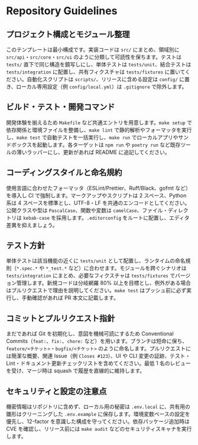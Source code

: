 # Repository Guidelines

## プロジェクト構成とモジュール整理
このテンプレートは最小構成です。実装コードは `src/` にまとめ、領域別に `src/api`・`src/core`・`src/ui` のように分類して可読性を保ちます。テストは `tests/` 直下で同じ構造を鏡写しにし、単体テストは `tests/unit`、結合テストは `tests/integration` に配置し、共有フィクスチャは `tests/fixtures` に置いてください。自動化スクリプトは `scripts/`、リリースに含める設定は `config/` に置き、ローカル専用設定（例 `config/local.yml`）は `.gitignore` で除外します。

## ビルド・テスト・開発コマンド
開発体験を揃えるため `Makefile` など共通エントリを用意します。`make setup` で依存関係と環境ファイルを整備し、`make lint` で静的解析やフォーマッタを実行し、`make test` で自動テストを一括実行し、`make run` でローカルアプリやサンドボックスを起動します。各ターゲットは `npm run` や `poetry run` など既存ツールの薄いラッパーにし、更新があれば README に追記してください。

## コーディングスタイルと命名規約
使用言語に合わせたフォーマッタ（ESLint/Prettier、Ruff/Black、gofmt など）を導入し CI で強制します。マークアップやスクリプトは 2 スペース、Python 系は 4 スペースを標準とし、UTF-8・LF を共通のエンコードとしてください。公開クラスや型は `PascalCase`、関数や変数は `camelCase`、ファイル・ディレクトリは `kebab-case` を採用します。`.editorconfig` をルートに配置し、エディタ差異を抑えましょう。

## テスト方針
単体テストは該当機能の近くに `tests/unit` として配置し、ランタイムの命名規則（`*.spec.*` や `*_test.*` など）に合わせます。モジュールを跨ぐシナリオは `tests/integration` にまとめ、必要なフィクスチャは `tests/fixtures` でバージョン管理します。新規コードは分岐網羅 80% 以上を目標とし、例外がある場合はプルリクエストで理由を説明してください。`make test` はプッシュ前に必ず実行し、手動確認があれば PR 本文に記載します。

## コミットとプルリクエスト指針
まだであれば Git を初期化し、意図を機械可読にするため Conventional Commits（`feat:`、`fix:`、`chore:` など）を用います。ブランチは短命に保ち、`feature/<チケット>`・`bugfix/<チケット>` のように命名します。プルリクエストには簡潔な概要、関連 Issue（例 `Closes #123`）、UI や CLI 変更の証跡、テスト・Lint・ドキュメント更新チェックリストを含めてください。最低 1 名のレビューを受け、マージ時は squash で履歴を直線的に維持します。

## セキュリティと設定の注意点
機密情報はリポジトリに含めず、ローカル用の秘密は `.env.local` に、共有用の雛形はクリーニングした `.env.example` に保存します。環境変数ベースの設定を優先し、12-factor を意識した構成を守ってください。依存パッケージ追加時は CVE を確認し、リリース前には `make audit` などのセキュリティスキャナを実行します。
